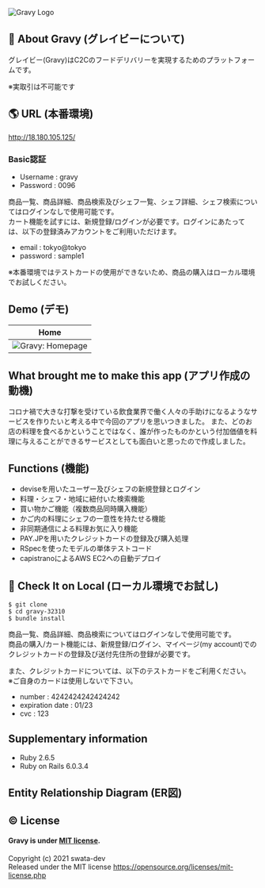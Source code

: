 ![Gravy Logo](https://user-images.githubusercontent.com/74521093/105895448-e036ac00-6058-11eb-87f9-494ca7686e31.png)


## :honey_pot: About Gravy (グレイビーについて)
グレイビー(Gravy)はC2Cのフードデリバリーを実現するためのプラットフォームです。
  
※実取引は不可能です

## :earth_americas: URL (本番環境)
http://18.180.105.125/

### Basic認証
- Username : gravy
- Password : 0096

商品一覧、商品詳細、商品検索及びシェフ一覧、シェフ詳細、シェフ検索についてはログインなしで使用可能です。  
カート機能を試すには、新規登録/ログインが必要です。ログインにあたっては、以下の登録済みアカウントをご利用いただけます。

- email           : tokyo@tokyo
- password        : sample1

※本番環境ではテストカードの使用ができないため、商品の購入はローカル環境でお試しください。

##  Demo (デモ)

| Home |
|----| 
| ![Gravy: Homepage](https://user-images.githubusercontent.com/74521093/106019267-cef7a900-6105-11eb-9b12-545c4c40f106.png) | 



## What brought me to make this app (アプリ作成の動機)

コロナ禍で大きな打撃を受けている飲食業界で働く人々の手助けになるようなサービスを作りたいと考える中で今回のアプリを思いつきました。
また、どのお店の料理を食べるかということではなく、誰が作ったものかという付加価値を料理に与えることができるサービスとしても面白いと思ったので作成しました。

## Functions (機能)
- deviseを用いたユーザー及びシェフの新規登録とログイン
- 料理・シェフ・地域に紐付いた検索機能
- 買い物かご機能（複数商品同時購入機能）
- かご内の料理にシェフの一意性を持たせる機能
- 非同期通信による料理お気に入り機能
- PAY.JPを用いたクレジットカードの登録及び購入処理
- RSpecを使ったモデルの単体テストコード
- capistranoによるAWS EC2への自動デプロイ

## 🙌 Check It on Local (ローカル環境でお試し)
```
$ git clone 
$ cd gravy-32310
$ bundle install
```

商品一覧、商品詳細、商品検索についてはログインなしで使用可能です。  
商品の購入/カート機能には、新規登録/ログイン、マイページ(my account)でのクレジットカードの登録及び送付先住所の登録が必要です。   

また、クレジットカードについては、以下のテストカードをご利用ください。  
※ご自身のカードは使用しないで下さい。  

- number          : 4242424242424242
- expiration date : 01/23
- cvc             : 123

## Supplementary information
- Ruby 2.6.5
- Ruby on Rails 6.0.3.4

## Entity Relationship Diagram (ER図)

## :copyright: License
 
#### Gravy is under [MIT license](https://en.wikipedia.org/wiki/MIT_License).

Copyright (c) 2021 swata-dev  
Released under the MIT license https://opensource.org/licenses/mit-license.php